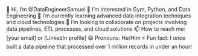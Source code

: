 👋 Hi, I’m @DataEngineerSamuel
👀 I’m interested in Gym, Python, and Data Engineering
🌱 I’m currently learning advanced data integration techniques and cloud technologies
💞️ I’m looking to collaborate on projects involving data pipelines, ETL processes, and cloud solutions
📫 How to reach me: [your email] or [LinkedIn profile]
😄 Pronouns: He/Him
⚡ Fun fact: I once built a data pipeline that processed over 1 million records in under an hour!
